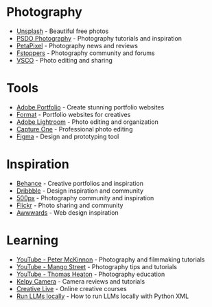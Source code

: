 # Photography

- [Unsplash](https://unsplash.com) - Beautiful free photos
- [PSDO Photography](https://photography.psdo.com) - Photography tutorials and inspiration
- [PetaPixel](https://petapixel.com) - Photography news and reviews
- [Fstoppers](https://fstoppers.com) - Photography community and forums
- [VSCO](https://vsco.co) - Photo editing and sharing

# Tools

- [Adobe Portfolio](https://portfolio.adobe.com) - Create stunning portfolio websites
- [Format](https://format.com) - Portfolio websites for creatives
- [Adobe Lightroom](https://adobe.com/products/lightroom) - Photo editing and organization
- [Capture One](https://captureone.com) - Professional photo editing
- [Figma](https://figma.com) - Design and prototyping tool

# Inspiration

- [Behance](https://behance.net) - Creative portfolios and inspiration
- [Dribbble](https://dribbble.com) - Design inspiration and community
- [500px](https://500px.com) - Photography community and inspiration
- [Flickr](https://flickr.com) - Photo sharing and community
- [Awwwards](https://awwwards.com) - Web design inspiration

# Learning

- [YouTube - Peter McKinnon](https://youtube.com/@PeterMcKinnon) - Photography and filmmaking tutorials
- [YouTube - Mango Street](https://youtube.com/@MangoStreet) - Photography tips and tutorials
- [YouTube - Thomas Heaton](https://youtube.com/@ThomasHeatonPhoto) - Photography education
- [Kelpy Camera](https://kelpycamera.com) - Camera reviews and tutorials
- [Creative Live](https://creativelive.com) - Online creative courses
- [Run LLMs locally](https://simonwillison.net/2025/Jul/29/space-invaders/) - How to run LLMs locally with Python XML

<!-- - [VIDEO: Make a BUCHLA MUSIC EASEL in Eurorack Modules: Suggested Systems 1 | YouTube](https://www.youtube.com/watch?v=B40AizE6i2g)
- [VIDEO: Making music with Gameboy, Nintendo DS, & Pico Tracker | Patreon](https://www.patreon.com/posts/127446147)
- [Overview | Four Channel Audio Passive Stereo Mixer | Adafruit Learning System](https://learn.adafruit.com/four-channel-audio-passive-stereo-mixer)

- [3U-Boat - The Tub - SchneidersLaden Berlin](https://schneidersladen.de/en/u-boat-the-tub)

# 📘 Bookmarks Vault

## 📚 Reading List

- [Why simplicity wins](https://example.com/simple) – A great read on minimalism
- [Intro to Markdown](https://example.com/markdown) #markdown

## 🎨 Design & Inspiration

- [Color Hunt](https://colorhunt.co) – Curated color palettes #design
- [Minimal layouts](https://example.com/layouts)

## 🛠 Tools

- [Raindrop.io](https://raindrop.io) – Visual bookmarking
- [LinkAce](https://linkace.org) – Self-hosted bookmarks
- [Obsidian](https://obsidian.md) – Markdown-based note app #offline

## 🧠 Projects & Ideas

- [Make your own bookmark app](https://example.com/build-it)
- [Save links with bash + Markdown](https://example.com/cli-tools) #nerdy

## 🛒 Wishlist

- [Keyboard for travel](https://example.com/keyboard) -->
